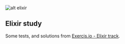 ![alt elixir](https://avatars0.githubusercontent.com/u/1481354?s=80&v=4)

## Elixir study

Some tests, and solutions from [Exercis.io - Elixir track](https://exercism.io/my/tracks/elixir).
